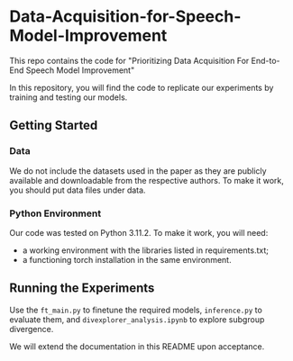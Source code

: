 # Data-Acquisition-for-Speech-Model-Improvement
This repo contains the code for "Prioritizing Data Acquisition For End-to-End Speech Model Improvement"

In this repository, you will find the code to replicate our experiments by training and testing our models.

## Getting Started

### Data
We do not include the datasets used in the paper as they are publicly available and downloadable from the respective authors. To make it work, you should put data files under data.

### Python Environment
Our code was tested on Python 3.11.2. To make it work, you will need:
- a working environment with the libraries listed in requirements.txt;
- a functioning torch installation in the same environment.

## Running the Experiments
Use the `ft_main.py` to finetune the required models, `inference.py` to evaluate them, and `divexplorer_analysis.ipynb` to explore subgroup divergence.

We will extend the documentation in this README upon acceptance.
